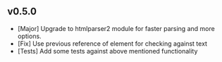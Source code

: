 ## v0.5.0
- [Major] Upgrade to htmlparser2 module for faster parsing and more options.
- [Fix] Use previous reference of element for checking against text
- [Tests] Add some tests against above mentioned functionality
